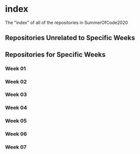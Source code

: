 # index
The "index" of all of the repositories in SummerOfCode2020

## Repositories Unrelated to Specific Weeks

## Repositories for Specific Weeks

### Week 01


### Week 02


### Week 03


### Week 04


### Week 05


### Week 06


### Week 07
